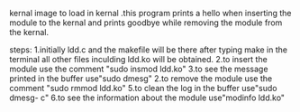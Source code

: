 kernal image to load in kernal .this program prints a hello when inserting the module to the kernal and prints goodbye while removing the module from the kernal.

steps:
1.initially ldd.c and the makefile will be there after typing make in the terminal all other files inculding ldd.ko will be obtained.
2.to insert the module use the comment "sudo insmod ldd.ko"
3.to see the message printed in the buffer use"sudo dmesg"
2.to remove the module use the comment "sudo rmmod ldd.ko"
5.to clean the log in the buffer  use"sudo dmesg- c"
6.to see the information about the module use"modinfo ldd.ko"
